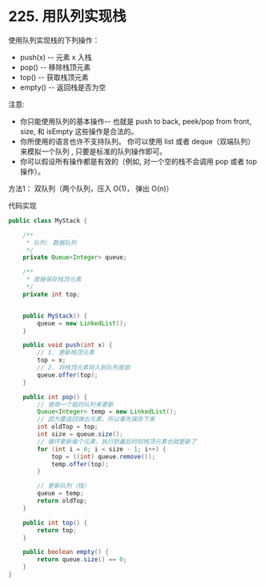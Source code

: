 # 225. 用队列实现栈

使用队列实现栈的下列操作：

- push(x) -- 元素 x 入栈
- pop() -- 移除栈顶元素
- top() -- 获取栈顶元素
- empty() -- 返回栈是否为空

注意:

- 你只能使用队列的基本操作-- 也就是 push to back, peek/pop from front, size, 和 isEmpty 这些操作是合法的。
- 你所使用的语言也许不支持队列。 你可以使用 list 或者 deque（双端队列）来模拟一个队列 , 只要是标准的队列操作即可。
- 你可以假设所有操作都是有效的（例如, 对一个空的栈不会调用 pop 或者 top 操作）。


方法1： 双队列（两个队列，压入 O(1)， 弹出 O(n)）

代码实现

```java
public class MyStack {

	/**
	 * 队列: 数据队列
	 */
	private Queue<Integer> queue;

	/**
	 * 直接保存栈顶元素
	 */
	private int top;


	public MyStack() {
		queue = new LinkedList();
	}

	public void push(int x) {
		// 1. 更新栈顶元素
		top = x;
		// 2. 将栈顶元素将入到队列尾部
		queue.offer(top);
	}

	public int pop() {
		// 使用一个临时队列来更新
		Queue<Integer> temp = new LinkedList();
		// 因为要返回弹出元素，所以事先保存下来
		int oldTop = top;
		int size = queue.size();
		// 循环更新每个元素，执行到最后时刻栈顶元素也就更新了
		for (int i = 0; i < size - 1; i++) {
			top = ((int) queue.remove());
			temp.offer(top);
		}

		// 更新队列（栈）
		queue = temp;
		return oldTop;
	}

	public int top() {
		return top;
	}

	public boolean empty() {
		return queue.size() == 0;
	}
}

```

































